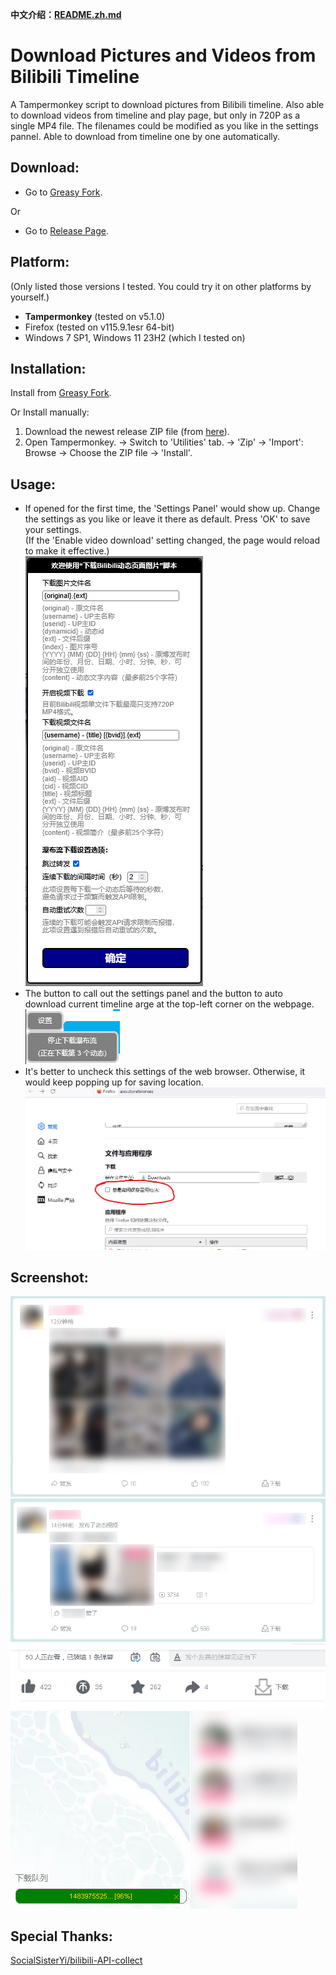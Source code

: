 **中文介绍：[README.zh.md](README.zh.md)**

# Download Pictures and Videos from Bilibili Timeline
A Tampermonkey script to download pictures from Bilibili timeline. Also able to download videos from timeline and play page, but only in 720P as a single MP4 file.
The filenames could be modified as you like in the settings pannel.
Able to download from timeline one by one automatically.

## Download:
- Go to [Greasy Fork](https://greasyfork.org/zh-CN/scripts/421885).

Or
- Go to [Release Page](https://github.com/owendswang/Download-Pictures-from-Bilibili-Timeline/releases).

## Platform:
(Only listed those versions I tested. You could try it on other platforms by yourself.)
- **Tampermonkey** (tested on v5.1.0)
- Firefox (tested on v115.9.1esr 64-bit)
- Windows 7 SP1, Windows 11 23H2 (which I tested on)

## Installation:
Install from [Greasy Fork](https://greasyfork.org/zh-CN/scripts/421885).

Or Install manually:
1. Download the newest release ZIP file (from [here](https://github.com/owendswang/Download-Pictures-from-Bilibili-Timeline/releases)).
2. Open Tampermonkey. -> Switch to 'Utilities' tab. -> 'Zip' -> 'Import': Browse -> Choose the ZIP file -> 'Install'.

## Usage:
- If opened for the first time, the 'Settings Panel' would show up. Change the settings as you like or leave it there as default. Press 'OK' to save your settings.  
  (If the 'Enable video download' setting changed, the page would reload to make it effective.)  
![Screenshot](res/1.PNG?raw=true)
- The button to call out the settings panel and the button to auto download current timeline arge at the top-left corner on the webpage.  
![Screenshot](res/2.PNG?raw=true)
- It's better to uncheck this settings of the web browser. Otherwise, it would keep popping up for saving location.  
![Screenshot](res/7.png?raw=true)

## Screenshot:
![Screenshot](res/4.png?raw=true)  
![Screenshot](res/3.png?raw=true)  
![Screenshot](res/5.PNG?raw=true)  
![Screenshot](res/6.png?raw=true)  

## Special Thanks:
[SocialSisterYi/bilibili-API-collect](https://github.com/SocialSisterYi/bilibili-API-collect)
